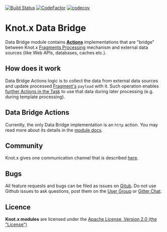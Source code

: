 [![Build Status](https://dev.azure.com/knotx/Knotx/_apis/build/status/Knotx.knotx-data-bridge?branchName=master)](https://dev.azure.com/knotx/Knotx/_build/latest?definitionId=11&branchName=master)
[![CodeFactor](https://www.codefactor.io/repository/github/knotx/knotx-data-bridge/badge)](https://www.codefactor.io/repository/github/knotx/knotx-data-bridge)
[![codecov](https://codecov.io/gh/Knotx/knotx-data-bridge/branch/master/graph/badge.svg)](https://codecov.io/gh/Knotx/knotx-data-bridge)

# Knot.x Data Bridge
Data Bridge module contains [**Actions**](https://github.com/Knotx/knotx-fragments/tree/master/handler/api#action)
implementations that are "bridge" between Knot.x [Fragments Processing](https://github.com/Knotx/knotx-fragments)
mechanism and external data sources (like Web APIs, databases, caches etc.).

## How does it work
Data Bridge Actions logic is to collect the data from external data sources and update processed [Fragment's](https://github.com/Knotx/knotx-fragments/tree/master/api#knotx-fragment-api)
`payload` with it. Such operation enables [further Actions in the Task](https://github.com/Knotx/knotx-fragments#how-does-it-works) 
to use that data during later processing (e.g. during template processing).

## Data Bridge Actions
Currently, the only Data Bridge implementation is an `http` action. You may read more about its details
in the [module docs](https://github.com/Knotx/knotx-data-bridge/tree/master/http).

## Community
Knot.x gives one communication channel that is described [here](https://github.com/Knotx/knotx#community).

## Bugs
All feature requests and bugs can be filed as issues on [Gitub](https://github.com/Knotx/knotx-data-bridge/issues).
Do not use Github issues to ask questions, post them on the [User Group](https://groups.google.com/forum/#!forum/knotx) or [Gitter Chat](https://gitter.im/Knotx/Lobby).

## Licence
**Knot.x modules** are licensed under the [Apache License, Version 2.0 (the "License")](https://www.apache.org/licenses/LICENSE-2.0.txt)
